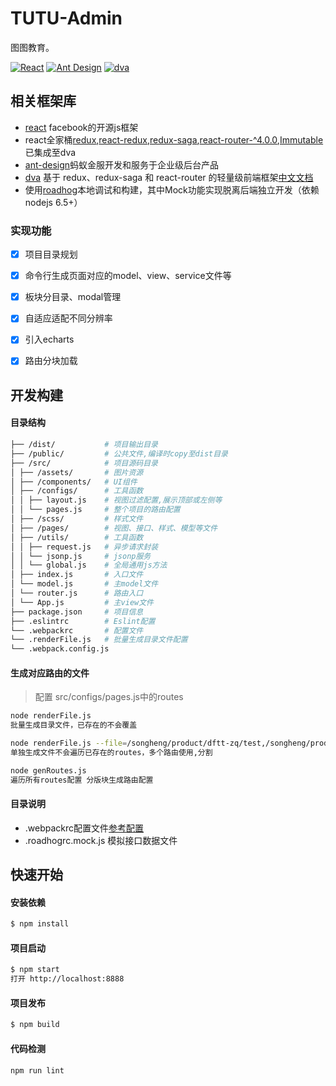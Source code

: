 # TUTU-Admin

图图教育。

[![React](https://img.shields.io/badge/react-^16.2.0-brightgreen.svg?style=flat-square)](https://github.com/facebook/react)
[![Ant Design](https://img.shields.io/badge/ant--design-^3.2.2-yellowgreen.svg?style=flat-square)](https://github.com/ant-design/ant-design)
[![dva](https://img.shields.io/badge/dva-^2.1.0-orange.svg?style=flat-square)](https://github.com/dvajs/dva)

## 相关框架库
- [react](https://github.com/facebook/react) facebook的开源js框架
- react全家桶[redux](http://cn.redux.js.org/ ),[react-redux](https://cn.redux.js.org/docs/react-redux/),[redux-saga](https://redux-saga-in-chinese.js.org/docs/api/index.html),[react-router-^4.0.0](http://reacttraining.cn/),[Immutable](http://facebook.github.io/immutable-js/docs/)已集成至dva
- [ant-design](http://design.alipay.com/develop/web/docs/introduce)蚂蚁金服开发和服务于企业级后台产品
- [dva](https://github.com/dvajs/dva) 基于 redux、redux-saga 和 react-router 的轻量级前端框架[中文文档](https://github.com/dvajs/dva/blob/master/docs/API_zh-CN.md)
- 使用[roadhog](https://github.com/sorrycc/roadhog)本地调试和构建，其中Mock功能实现脱离后端独立开发（依赖nodejs 6.5+）


### 实现功能
- [x] 项目目录规划
- [x] 命令行生成页面对应的model、view、service文件等
- [x] 板块分目录、modal管理
- [x] 自适应适配不同分辨率
- [x] 引入echarts
- [x] 路由分块加载


## 开发构建

#### 目录结构
```bash
├── /dist/           # 项目输出目录
├── /public/         # 公共文件,编译时copy至dist目录
├── /src/            # 项目源码目录
│ ├── /assets/       # 图片资源
│ ├── /components/   # UI组件
│ ├── /configs/      # 工具函数
│ │ ├── layout.js    # 视图过滤配置,展示顶部或左侧等
│ │ └── pages.js     # 整个项目的路由配置
│ ├── /scss/         # 样式文件
│ ├── /pages/        # 视图、接口、样式、模型等文件
│ ├── /utils/        # 工具函数
│ │ ├── request.js   # 异步请求封装
│ │ └── jsonp.js     # jsonp服务
│ │ └── global.js    # 全局通用js方法
│ ├── index.js       # 入口文件
│ └── model.js       # 主model文件
│ └── router.js      # 路由入口
│ └── App.js         # 主view文件
├── package.json     # 项目信息
├── .eslintrc        # Eslint配置
└── .webpackrc       # 配置文件
└── .renderFile.js   # 批量生成目录文件配置
└── .webpack.config.js
```

#### 生成对应路由的文件

> 配置 src/configs/pages.js中的routes

```bash
node renderFile.js
批量生成目录文件，已存在的不会覆盖
```

```bash
node renderFile.js --file=/songheng/product/dftt-zq/test,/songheng/product/dftt-zq/test2
单独生成文件不会遍历已存在的routes，多个路由使用,分割
```

```bash
node genRoutes.js
遍历所有routes配置 分版块生成路由配置
```


#### 目录说明
- .webpackrc配置文件[参考配置](https://github.com/sorrycc/roadhog/blob/master/README_zh-cn.md)
- .roadhogrc.mock.js 模拟接口数据文件

## 快速开始

#### 安装依赖
```bash
$ npm install
```

#### 项目启动
```bash
$ npm start
打开 http://localhost:8888
```

#### 项目发布
```bash
$ npm build
```

#### 代码检测
```bash
npm run lint
```
